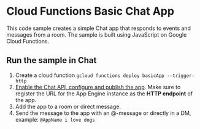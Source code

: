 # Cloud Functions Basic Chat App

This code sample creates a simple Chat app that responds to events and
messages from a room. The sample is built using JavaScript on Google Cloud
Functions.


## Run the sample in Chat

  1. Create a cloud function
     `gcloud functions deploy basicApp --trigger-http`
  2. [Enable the Chat API, configure and publish the app](https://developers.google.com/chat/how-tos/apps-publish).
     Make sure to register the URL for the App Engine instance as the
     **HTTP endpoint** of the app.
  1. Add the app to a room or direct message.
  2. Send the message to the app with an @-message or directly in a DM, example:
     `@AppName i love dogs`

